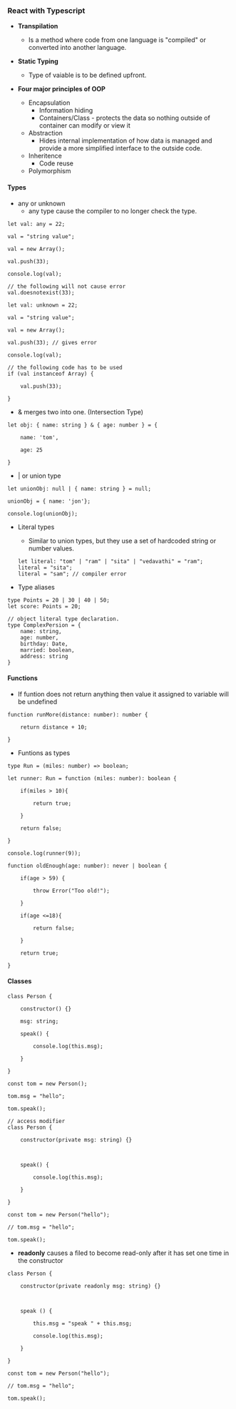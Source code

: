 ### React with Typescript

* **Transpilation**
    - Is a method where code from one language is "compiled" or converted into another language.

* **Static Typing**
    - Type of vaiable is to be defined upfront.

* **Four major principles of OOP**
    - Encapsulation
        - Information hiding
        - Containers/Class - protects the data so nothing outside of container can modify or view it
    - Abstraction
        - Hides internal implementation of how data is managed and provide a more simplified interface to the outside code.
    - Inheritence
         - Code reuse
    - Polymorphism

#### Types

* any or unknown 
    - any type cause the compiler to no longer check the type.

```
let val: any = 22;

val = "string value";

val = new Array();

val.push(33);

console.log(val);

// the following will not cause error
val.doesnotexist(33);
```

```
let val: unknown = 22;

val = "string value";

val = new Array();

val.push(33); // gives error

console.log(val);

// the following code has to be used
if (val instanceof Array) {

    val.push(33);

}
```
* & merges two into one. (Intersection Type)
```
let obj: { name: string } & { age: number } = {

    name: 'tom',

    age: 25

}
```

* | or union type

```
let unionObj: null | { name: string } = null;

unionObj = { name: 'jon'};

console.log(unionObj);
```

* Literal types

    - Similar to union types, but they use a set of hardcoded string or number values.

    ```
    let literal: "tom" | "ram" | "sita" | "vedavathi" = "ram";
    literal = "sita";
    literal = "sam"; // compiler error 
    ```

* Type aliases

```
type Points = 20 | 30 | 40 | 50;
let score: Points = 20;

// object literal type declaration.
type ComplexPersion = {
    name: string,
    age: number,
    birthday: Date,
    married: boolean,
    address: string
}
```

#### Functions
* If funtion does not return anything then value it assigned to variable will be undefined
```
function runMore(distance: number): number {

    return distance + 10;

}
```

* Funtions as types

```
type Run = (miles: number) => boolean;

let runner: Run = function (miles: number): boolean {

    if(miles > 10){

        return true;

    }

    return false;

}

console.log(runner(9));

function oldEnough(age: number): never | boolean {

    if(age > 59) {

        throw Error("Too old!");

    }

    if(age <=18){

        return false;

    }

    return true;

}
```

#### Classes

```
class Person {

    constructor() {}

    msg: string;

    speak() {

        console.log(this.msg);

    }

}

const tom = new Person();

tom.msg = "hello";

tom.speak();

// access modifier
class Person {

    constructor(private msg: string) {}

    

    speak() {

        console.log(this.msg);

    }

}

const tom = new Person("hello");

// tom.msg = "hello";

tom.speak();
```

* **readonly** causes a filed to become read-only after it has set one time in the constructor

```
class Person {

    constructor(private readonly msg: string) {}

    

    speak () {

        this.msg = "speak " + this.msg;

        console.log(this.msg);

    }

}

const tom = new Person("hello");

// tom.msg = "hello";

tom.speak();
```
